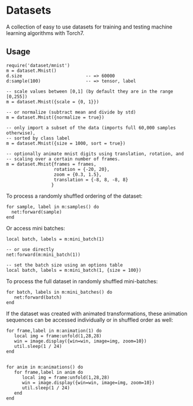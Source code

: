 # Datasets

A collection of easy to use datasets for training and testing machine learning
algorithms with Torch7.


## Usage

    require('dataset/mnist')
    m = dataset.Mnist()
    d.size                        -- => 60000
    d:sample(100)                 -- => tensor, label

    -- scale values between [0,1] (by default they are in the range [0,255])
    m = dataset.Mnist({scale = {0, 1}})

    -- or normalize (subtract mean and divide by std)
    m = dataset.Mnist({normalize = true})

    -- only import a subset of the data (imports full 60,000 samples otherwise),
    -- sorted by class label
    m = dataset.Mnist({size = 1000, sort = true})

    -- optionally animate mnist digits using translation, rotation, and
    -- scaling over a certain number of frames.
    m = dataset.Mnist{frames = frames,
                      rotation = {-20, 20},
                      zoom = {0.3, 1.5},
                      translation = {-8, 8, -8, 8}
                     }

To process a randomly shuffled ordering of the dataset:

    for sample, label in m:samples() do
      net:forward(sample)
    end

Or access mini batches:

    local batch, labels = m:mini_batch(1)

    -- or use directly
    net:forward(m:mini_batch(1))

    -- set the batch size using an options table
    local batch, labels = m:mini_batch(1, {size = 100})


To process the full dataset in randomly shuffled mini-batches:

    for batch, labels in m:mini_batches() do
       net:forward(batch)
    end


If the dataset was created with animated transformations, these animation
sequences can be accessed individually or in shuffled order as well:

    for frame,label in m:animation(1) do
       local img = frame:unfold(1,28,28)
       win = image.display({win=win, image=img, zoom=10})
       util.sleep(1 / 24)
    end


    for anim in m:animations() do
       for frame,label in anim do
          local img = frame:unfold(1,28,28)
          win = image.display({win=win, image=img, zoom=10})
          util.sleep(1 / 24)
       end
    end
